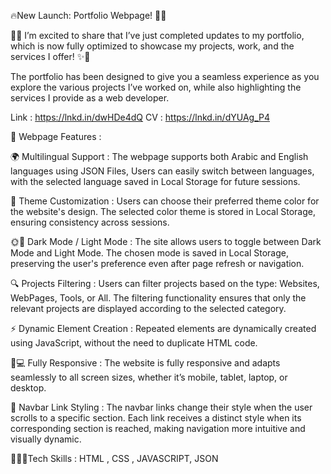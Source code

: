 🔥New Launch: Portfolio Webpage! 🎉💎

🔄✨ I’m excited to share that I’ve just completed updates to my portfolio, which is now fully optimized to showcase my projects, work, and the services I offer! ✨🔄

The portfolio has been designed to give you a seamless experience as you explore the various projects I’ve worked on, while also highlighting the services I provide as a web developer. 

Link : https://lnkd.in/dwHDe4dQ
CV : https://lnkd.in/dYUAg_P4

🌟 Webpage Features :

🌍 Multilingual Support :
The webpage supports both Arabic and English languages using JSON Files, Users can easily switch between languages, with the selected language saved in Local Storage for future sessions.

🎨 Theme Customization :
Users can choose their preferred theme color for the website's design.
The selected color theme is stored in Local Storage, ensuring consistency across sessions.

🌞🌚 Dark Mode / Light Mode :
The site allows users to toggle between Dark Mode and Light Mode.
The chosen mode is saved in Local Storage, preserving the user's preference even after page refresh or navigation.

🔍 Projects Filtering : 
Users can filter projects based on the type: Websites, WebPages, Tools, or All.
The filtering functionality ensures that only the relevant projects are displayed according to the selected category.

⚡️ Dynamic Element Creation : Repeated elements are dynamically created using JavaScript, without the need to duplicate HTML code.

📱💻 Fully Responsive : The website is fully responsive and adapts seamlessly to all screen sizes, whether it’s mobile, tablet, laptop, or desktop.

🔗 Navbar Link Styling :
The navbar links change their style when the user scrolls to a specific section.
Each link receives a distinct style when its corresponding section is reached, making navigation more intuitive and visually dynamic.

👨🏻‍💻Tech Skills : HTML , CSS , JAVASCRIPT, JSON
